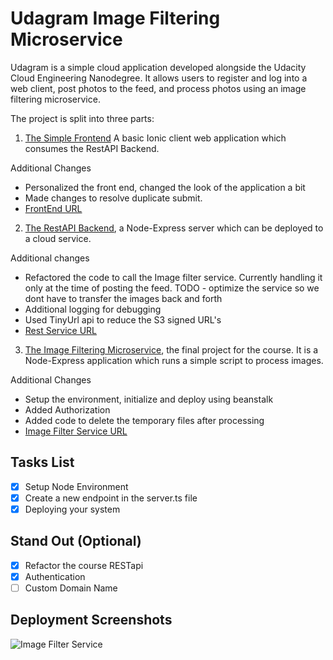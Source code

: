 # Udagram Image Filtering Microservice

Udagram is a simple cloud application developed alongside the Udacity Cloud Engineering Nanodegree. It allows users to register and log into a web client, post photos to the feed, and process photos using an image filtering microservice.

The project is split into three parts:
1. [The Simple Frontend](https://github.com/v2saumb/cloud-developer/tree/master/course-02/exercises/udacity-c2-frontend)
A basic Ionic client web application which consumes the RestAPI Backend. 

Additional Changes

- Personalized the front end, changed the look of the application a bit
- Made changes to resolve duplicate submit. 
- [FrontEnd URL]() 

2. [The RestAPI Backend](https://github.com/v2saumb/cloud-developer/tree/master/course-02/exercises/udacity-c2-restapi), a Node-Express server which can be deployed to a cloud service. 

Additional changes

- Refactored the code to call the Image filter service. Currently handling it only at the time of posting the feed. TODO - optimize the service so we dont have to transfer the images back and forth
- Additional logging for debugging 
- Used TinyUrl api to reduce the S3 signed URL's
- [Rest Service  URL]() 

3. [The Image Filtering Microservice](https://github.com/v2saumb/cloud-developer/tree/master/course-02/project/image-filter-starter-code), the final project for the course. It is a Node-Express application which runs a simple script to process images. 

Additional Changes

- Setup the environment, initialize and deploy using beanstalk
- Added Authorization
- Added code to delete the temporary files after processing
- [Image Filter Service URL]()

## Tasks List

- [x] Setup Node Environment
- [x] Create a new endpoint in the server.ts file
- [x] Deploying your system
   
## Stand Out (Optional)

- [x] Refactor the course RESTapi
- [x] Authentication
- [ ] Custom Domain Name

## Deployment Screenshots

![Image Filter Service](/deployment_screenshots/Screenshot_withoutdomainmapping.jpg)

